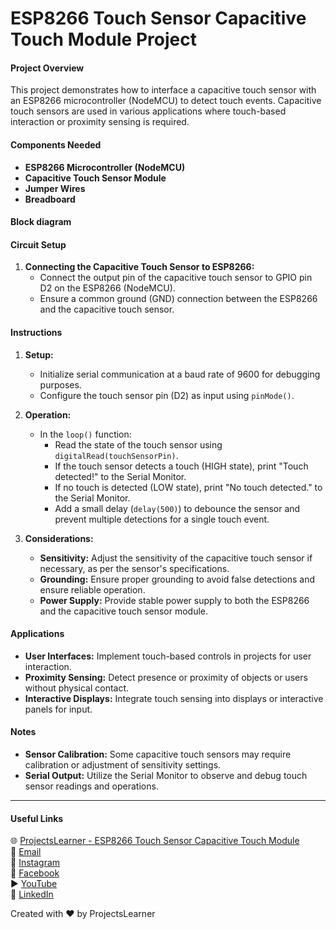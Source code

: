 # ESP8266 Touch Sensor Capacitive Touch Module Project

#### Project Overview
This project demonstrates how to interface a capacitive touch sensor with an ESP8266 microcontroller (NodeMCU) to detect touch events. Capacitive touch sensors are used in various applications where touch-based interaction or proximity sensing is required.

#### Components Needed
- **ESP8266 Microcontroller (NodeMCU)**
- **Capacitive Touch Sensor Module**
- **Jumper Wires**
- **Breadboard**

#### Block diagram


#### Circuit Setup
1. **Connecting the Capacitive Touch Sensor to ESP8266:**
   - Connect the output pin of the capacitive touch sensor to GPIO pin D2 on the ESP8266 (NodeMCU).
   - Ensure a common ground (GND) connection between the ESP8266 and the capacitive touch sensor.

#### Instructions
1. **Setup:**
   - Initialize serial communication at a baud rate of 9600 for debugging purposes.
   - Configure the touch sensor pin (D2) as input using `pinMode()`.

2. **Operation:**
   - In the `loop()` function:
     - Read the state of the touch sensor using `digitalRead(touchSensorPin)`.
     - If the touch sensor detects a touch (HIGH state), print "Touch detected!" to the Serial Monitor.
     - If no touch is detected (LOW state), print "No touch detected." to the Serial Monitor.
     - Add a small delay (`delay(500)`) to debounce the sensor and prevent multiple detections for a single touch event.

3. **Considerations:**
   - **Sensitivity:** Adjust the sensitivity of the capacitive touch sensor if necessary, as per the sensor's specifications.
   - **Grounding:** Ensure proper grounding to avoid false detections and ensure reliable operation.
   - **Power Supply:** Provide stable power supply to both the ESP8266 and the capacitive touch sensor module.

#### Applications
- **User Interfaces:** Implement touch-based controls in projects for user interaction.
- **Proximity Sensing:** Detect presence or proximity of objects or users without physical contact.
- **Interactive Displays:** Integrate touch sensing into displays or interactive panels for input.

#### Notes
- **Sensor Calibration:** Some capacitive touch sensors may require calibration or adjustment of sensitivity settings.
- **Serial Output:** Utilize the Serial Monitor to observe and debug touch sensor readings and operations.

---

#### Useful Links
🌐 [ProjectsLearner - ESP8266 Touch Sensor Capacitive Touch Module](https://projectslearner.com/learn/esp8266-touch-sensor-capacitive-touch-module)  
📧 [Email](mailto:projectslearner@gmail.com)  
📸 [Instagram](https://www.instagram.com/projectslearner/)  
📘 [Facebook](https://www.facebook.com/projectslearner)  
▶️ [YouTube](https://www.youtube.com/@ProjectsLearner)  
📘 [LinkedIn](https://www.linkedin.com/in/projectslearner)

Created with ❤️ by ProjectsLearner